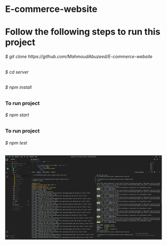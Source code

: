 
# E-commerce-website

# Follow the following steps to run this project
<h6>$ git clone https://github.com/MahmoudAbuzeed/E-commerce-website </h6> 
<h6>$ cd server </h6>
<h6>$ npm install </h6>
<h3> To run project</h3>
<h6>$ npm start </h6>
<h3> To run project</h3>
<h6>$ npm test </h6>
<img src="server/public/test/test.jpg"/>
